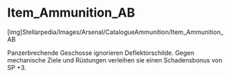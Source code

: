 # Item_Ammunition_AB

[img]Stellarpedia/Images/Arsenal/CatalogueAmmunition/Item_Ammunition_AB

Panzerbrechende Geschosse ignorieren Deflektorschilde. Gegen mechanische Ziele und Rüstungen verleihen sie einen Schadensbonus von SP +3.
